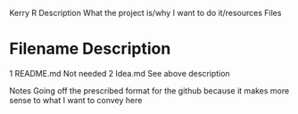 Kerry R
Description
What the project is/why I want to do it/resources
Files
#	Filename	Description
1	README.md	Not needed
2	Idea.md	See above description

Notes
Going off the prescribed format for the github because it makes more sense to what I want to convey here
